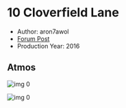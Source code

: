 # 10 Cloverfield Lane

* Author: aron7awol
* [Forum Post](https://www.avsforum.com/threads/bass-eq-for-filtered-movies.2995212/post-56743108)
* Production Year: 2016

## Atmos

![img 0](https://i.imgur.com/tAx3un1.jpg)

![img 0](https://i.imgur.com/TSYYEab.png)

